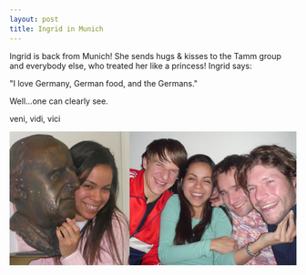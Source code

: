 ```yaml
---
layout: post
title: Ingrid in Munich
---
```


Ingrid is back from Munich! 
She sends hugs & kisses to the Tamm group and everybody else, who treated her like a princess! Ingrid says:

"I love Germany, German food, and the Germans." 

Well...one can clearly see.


veni, vidi, vici 

![Ingrid in Munich](img/IngridMunich.jpg)
